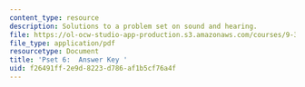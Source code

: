 ```yaml
---
content_type: resource
description: Solutions to a problem set on sound and hearing.
file: https://ol-ocw-studio-app-production.s3.amazonaws.com/courses/9-35-sensation-and-perception-spring-2009/f26491ff2e9d8223d786af1b5cf76a4f_MIT9_35s09_sol_pset06_full.pdf
file_type: application/pdf
resourcetype: Document
title: 'Pset 6:  Answer Key '
uid: f26491ff-2e9d-8223-d786-af1b5cf76a4f
---
```

